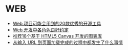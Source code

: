 WEB  
==========

- [Web 项目可能会用到的20款优秀的开源工具](http://www.cnblogs.com/lhb25/p/20-excellent-open-source-tools.html)  
- [Web 开发中各角色良好约定](http://jianshu.io/p/756c28bbc840)  
- [推荐18个基于 HTML5 Canvas 开发的图表库](http://www.cnblogs.com/lhb25/archive/2011/04/12/html5-canvas-graphing-solutions.html)
- [从输入 URL 到页面加载完成的过程中都发生了什么事情](http://fex.baidu.com/blog/2014/05/what-happen/)